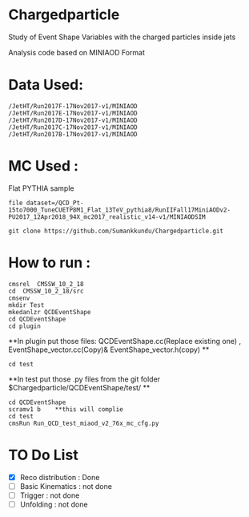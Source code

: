 # Chargedparticle
Study of Event Shape Variables with the charged particles inside jets 

Analysis code based on MINIAOD Format
# Data Used: 
```
/JetHT/Run2017F-17Nov2017-v1/MINIAOD
/JetHT/Run2017E-17Nov2017-v1/MINIAOD
/JetHT/Run2017D-17Nov2017-v1/MINIAOD
/JetHT/Run2017C-17Nov2017-v1/MINIAOD
/JetHT/Run2017B-17Nov2017-v1/MINIAOD
```
# MC Used :  
Flat PYTHIA sample
```
file dataset=/QCD_Pt-15to7000_TuneCUETP8M1_Flat_13TeV_pythia8/RunIIFall17MiniAODv2-PU2017_12Apr2018_94X_mc2017_realistic_v14-v1/MINIAODSIM
```
```
git clone https://github.com/Sumankkundu/Chargedparticle.git
```
# How to run :
```
cmsrel  CMSSW_10_2_18
cd  CMSSW_10_2_18/src
cmsenv
mkdir Test
mkedanlzr QCDEventShape
cd QCDEventShape
cd plugin
```
**In plugin put those files: 
               QCDEventShape.cc(Replace existing one) , EventShape_vector.cc(Copy)& EventShape_vector.h(copy) **
 ```              
 cd test 
 ```
 **In test 
   put those .py files from the  git folder $Chargedparticle/QCDEventShape/test/ **
 ``` 
 cd QCDEventShape
 scramv1 b    **this will complie 
 cd test 
 cmsRun Run_QCD_test_miaod_v2_76x_mc_cfg.py
```


# TO Do List 

- [x] Reco distribution : Done
- [ ] Basic Kinematics  : not done
- [ ] Trigger           : not done 
- [ ] Unfolding         : not done
